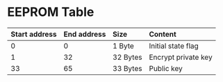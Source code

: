 EEPROM Table
============

|Start address|End address|Size    |Content            |
|:------------|:----------|:-------|:------------------|
|0            |0          |1 Byte  |Initial state flag |
|1            |32         |32 Bytes|Encrypt private key|
|33           |65         |33 Bytes|Public key         |